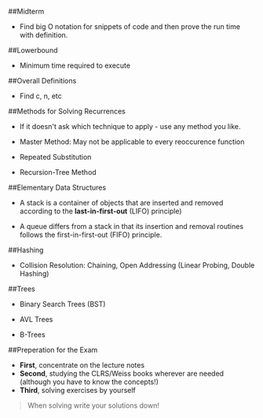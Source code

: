 ##Midterm

- Find big O notation for snippets of code and then prove the run time with definition.

##Lowerbound

- Minimum time required to execute

##Overall Definitions
- Find c, n, etc

##Methods for Solving Recurrences

- If it doesn't ask which technique to apply - use any method you like.

- Master Method: May not be applicable to every reoccurence function

- Repeated Substitution

- Recursion-Tree Method

##Elementary Data Structures
- A stack is a container of objects that are inserted and removed according to the **last-in-first-out** (LIFO) principle)

- A queue differs from a stack in that its insertion and removal routines follows the first-in-first-out (FIFO) principle.
 
##Hashing

- Collision Resolution: Chaining, Open Addressing (Linear Probing, Double Hashing)

##Trees

- Binary Search Trees (BST)

- AVL Trees

- B-Trees

##Preperation for the Exam

- **First**, concentrate on the lecture notes
- **Second**, studying the CLRS/Weiss books wherever are needed (although you have to know the concepts!)
- **Third**, solving exercises by yourself
> When solving write your solutions down!
